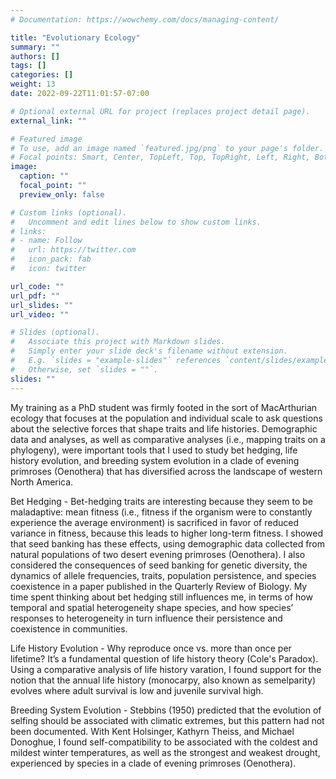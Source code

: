 ```yaml
---
# Documentation: https://wowchemy.com/docs/managing-content/

title: "Evolutionary Ecology"
summary: ""
authors: []
tags: []
categories: []
weight: 13
date: 2022-09-22T11:01:57-07:00

# Optional external URL for project (replaces project detail page).
external_link: ""

# Featured image
# To use, add an image named `featured.jpg/png` to your page's folder.
# Focal points: Smart, Center, TopLeft, Top, TopRight, Left, Right, BottomLeft, Bottom, BottomRight.
image:
  caption: ""
  focal_point: ""
  preview_only: false

# Custom links (optional).
#   Uncomment and edit lines below to show custom links.
# links:
# - name: Follow
#   url: https://twitter.com
#   icon_pack: fab
#   icon: twitter

url_code: ""
url_pdf: ""
url_slides: ""
url_video: ""

# Slides (optional).
#   Associate this project with Markdown slides.
#   Simply enter your slide deck's filename without extension.
#   E.g. `slides = "example-slides"` references `content/slides/example-slides.md`.
#   Otherwise, set `slides = ""`.
slides: ""
---
```

My training as a PhD student was firmly footed in the sort of MacArthurian ecology that focuses at the population and individual scale to ask questions about the selective forces that shape traits and life histories. Demographic data and analyses, as well as comparative analyses (i.e., mapping traits on a phylogeny), were important tools that I used to study bet hedging, life history evolution, and breeding system evolution in a clade of evening primroses (Oenothera) that has diversified across the landscape of western North America.

Bet Hedging - Bet-hedging traits are interesting because they seem to be maladaptive: mean fitness (i.e., fitness if the organism were to constantly experience the average environment) is sacrificed in favor of reduced variance in fitness, because this leads to higher long-term fitness. I showed that seed banking has these effects, using demographic data collected from natural populations of two desert evening primroses (Oenothera). I also considered the consequences of seed banking for genetic diversity, the dynamics of allele frequencies, traits, population persistence, and species coexistence in a paper published in the Quarterly Review of Biology. My time spent thinking about bet hedging still influences me, in terms of how temporal and spatial heterogeneity shape species, and how species’ responses to heterogeneity in turn influence their persistence and coexistence in communities.

Life History Evolution - Why reproduce once vs. more than once per lifetime? It’s a fundamental question of life history theory (Cole's Paradox). Using a comparative analysis of life history varation, I found support for the notion that the annual life history (monocarpy, also known as semelparity) evolves where adult survival is low and juvenile survival high.

Breeding System Evolution - Stebbins (1950) predicted that the evolution of selfing should be associated with climatic extremes, but this pattern had not been documented. With Kent Holsinger, Kathyrn Theiss, and Michael Donoghue, I found self-compatibility to be associated with the coldest and mildest winter temperatures, as well as the strongest and weakest drought, experienced by species in a clade of evening primroses (Oenothera). 